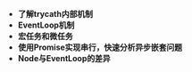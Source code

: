  - **了解trycath内部机制**
 - **EventLoop机制**
 - **宏任务和微任务**
 - **使用Promise实现串行，快速分析异步嵌套问题**
 - **Node与EventLoop的差异**